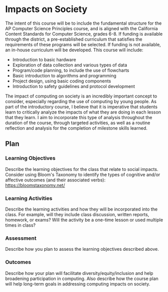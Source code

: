 
# Impacts on Society

The intent of this course will be to include the fundamental structure for the AP Computer Science Principles course, and is aligned with the California Content Standards for Computer Science, grades 6-8. If funding is available through the district, a pre-established curriculum that satisfies the requirements of these programs will be selected. If funding is not available, an in-house curriculum will be developed. This course will include:
* Introduction to basic hardware
* Exploration of data collection and various types of data
* Program/code planning, to include the use of flowcharts
* Basic introduction to algorithms and programming
* Project design, using basic coding components
* Introduction to safety guidelines and protocol development

The impact of computing on society is an incredibly important concept to consider, especially regarding the use of computing by young people. As part of the introductory course, I believe that it is imperative that students learn to critically analyze the impacts of what they are doing in each lesson that they learn. I aim to incorporate this type of analysis throughout the duration of the course, through targeted activities, as well as a routine reflection and analysis for the completion of milestone skills learned. 


## Plan

### Learning Objectives

Describe the learning objectives for the class that relate to social impacts. Consider using Bloom's Taxonomy to identify the types of cognitive and/or affective outcomes (and their associated verbs): https://bloomstaxonomy.net/

### Learning Activities

Describe the learning activities and how they will be incorporated into the class. For example, will they include class discussion, written reports, homework, or exams? Will the activity be a one-time lesson or used multiple times in class?

### Assessment

Describe how you plan to assess the learning objectives described above.

### Outcomes

Describe how your plan will facilitate diversity/equity/inclusion and help broadening participation in computing. Also describe how the course plan will help long-term goals in addressing computing impacts on society.
